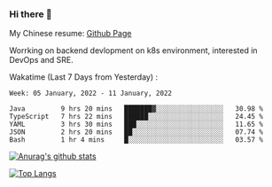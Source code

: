 ### Hi there 👋

My Chinese resume: [Github Page](https://spencercjh.github.io/resume/)

Worrking on backend devlopment on k8s environment, interested in DevOps and SRE.

Wakatime (Last 7 Days from Yesterday) :

<!--START_SECTION:waka-->
```text
Week: 05 January, 2022 - 11 January, 2022

Java         9 hrs 20 mins   ███████▓░░░░░░░░░░░░░░░░░   30.98 % 
TypeScript   7 hrs 22 mins   ██████░░░░░░░░░░░░░░░░░░░   24.45 % 
YAML         3 hrs 30 mins   ███░░░░░░░░░░░░░░░░░░░░░░   11.65 % 
JSON         2 hrs 20 mins   ██░░░░░░░░░░░░░░░░░░░░░░░   07.74 % 
Bash         1 hr 4 mins     █░░░░░░░░░░░░░░░░░░░░░░░░   03.57 % 
```
<!--END_SECTION:waka-->

[![Anurag's github stats](https://github-readme-stats.vercel.app/api?username=spencercjh&theme=tokyonight&show_icons=true)](https://github.com/anuraghazra/github-readme-stats)

[![Top Langs](https://github-readme-stats.vercel.app/api/top-langs/?username=spencercjh&layout=compact&theme=tokyonight)](https://github.com/anuraghazra/github-readme-stats)
